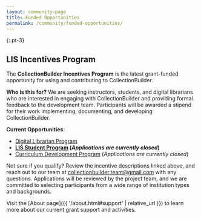 ```yaml
---
layout: community-page
title: Funded Opportunities
permalink: /community/funded-opportunities/
---
```


{:.pt-3}
## LIS Incentives Program

The **CollectionBuilder Incentives Program** is the latest grant-funded opportunity for using and contributing to CollectionBuilder.

**Who is this for?**
We are seeking instructors, students, and digital librarians who are interested in engaging with CollectionBuilder and providing formal feedback to the development team.
Participants will be awarded a stipend for their work implementing, documenting, and developing CollectionBuilder. 

**Current Opportunities**:

<ul>
     <li><a href="{{ '/community/librarian-incentives.html' | relative_url }}">Digital Librarian Program</a></li>
     <li><strong><a href="{{ '/community/student-incentives.html' | relative_url }}">LIS Student Program</a> (<em>Applications are currently closed</em>)</strong></li>
     <li><a href="{{ '/community/instructor-incentives.html' | relative_url }}">Curriculum Development Program</a> (<em>Applications are currently closed</em>)</li>
</ul>

Not sure if you qualify? Review the incentive descriptions linked above, and reach out to our team at <collectionbuilder.team@gmail.com> with any questions.
Applications will be reviewed by the project team, and we are committed to selecting participants from a wide range of institution types and backgrounds.

Visit the [About page]({{ '/about.html#support' | relative_url }}) to learn more about our current grant support and activities.
